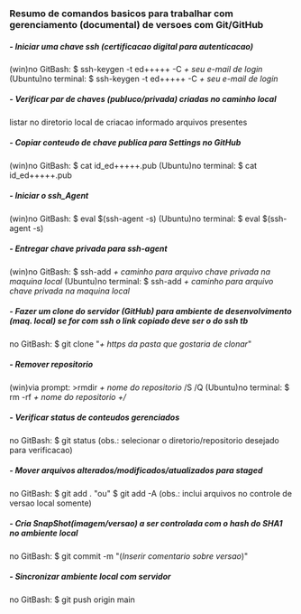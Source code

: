 ### **Resumo de comandos basicos para trabalhar com gerenciamento (documental) de versoes com Git/GitHub**

##### - **Iniciar uma chave ssh (certificacao digital para autenticacao)**
(win)no GitBash: $ ssh-keygen -t ed+++++ -C _+ seu e-mail de login_
(Ubuntu)no terminal: $ ssh-keygen -t ed+++++ -C _+ seu e-mail de login_

##### - **Verificar par de chaves (publuco/privada) criadas no caminho local**
listar no diretorio local de criacao informado arquivos presentes

##### - **Copiar conteudo de chave publica para Settings no GitHub**
(win)no GitBash: $ cat id_ed+++++.pub
(Ubuntu)no terminal: $ cat id_ed+++++.pub

##### - **Iniciar o ssh_Agent**
(win)no GitBash: $ eval $(ssh-agent -s)
(Ubuntu)no terminal: $ eval $(ssh-agent -s)

##### - **Entregar chave privada para ssh-agent**
(win)no GitBash: $ ssh-add _+ caminho para arquivo chave privada na maquina local_
(Ubuntu)no terminal: $ ssh-add _+ caminho para arquivo chave privada na maquina local_

#####  - **Fazer um clone do servidor (GitHub) para ambiente de desenvolvimento (maq. local)** se for com ssh o link copiado deve ser o do ssh tb
no GitBash: $ git clone "_+ https da pasta que gostaria de clonar_"

##### - **Remover repositorio**
(win)via prompt: >rmdir _+ nome do repositorio_ /S /Q
(Ubuntu)no terminal: $ rm -rf _+ nome do repositorio +/_

#####  - **Verificar status de conteudos gerenciados**
no GitBash: $ git status
(obs.: selecionar o diretorio/repositorio desejado para verificacao)

#####  - **Mover arquivos alterados/modificados/atualizados para staged**
no GitBash: $ git add . "ou" $ git add -A
(obs.: inclui arquivos no controle de versao local somente)

##### - **Cria SnapShot(imagem/versao) a ser controlada com o hash do SHA1 no ambiente local**
no GitBash: $ git commit -m "(_Inserir comentario sobre versao_)"

##### - **Sincronizar ambiente local com servidor**
no GitBash: $ git push origin main


